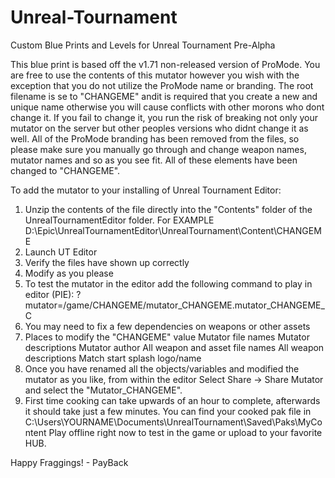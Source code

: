 # Unreal-Tournament
Custom Blue Prints and Levels for Unreal Tournament Pre-Alpha

This blue print is based off the v1.71 non-released version of ProMode. You are free to use the contents of this mutator however you wish with the exception that you do not utilize the ProMode name or branding. The root filename is se to "CHANGEME"  andit is required that you create a new and unique name otherwise you will cause conflicts with other morons who dont change it. If you fail to change it, you run the risk of breaking not only your mutator on the server but other peoples versions who didnt change it as well. All of the ProMode branding has been removed from the files, so please make sure you manually go through and change weapon names, mutator names and so as you see fit.  All of these elements have been changed to "CHANGEME".

To add the mutator to your installing of Unreal Tournament Editor:
1. Unzip the contents of the file directly into the "Contents" folder of the UnrealTournamentEditor folder. For EXAMPLE D:\Epic\UnrealTournamentEditor\UnrealTournament\Content\CHANGEME
2. Launch UT Editor
3. Verify the files have shown up correctly
4. Modify as you please
5. To test the mutator in the editor add the following command to play in editor (PIE):
?mutator=/game/CHANGEME/mutator_CHANGEME.mutator_CHANGEME_C
6. You may need to fix a few dependencies on weapons or other assets
7. Places to modify the "CHANGEME" value
Mutator file names
Mutator descriptions
Mutator author
All weapon and asset file names
All weapon descriptions
Match start splash logo/name
8. Once you have renamed all the objects/variables and modified the mutator as you like, from within the editor Select Share -> Share Mutator and select the "Mutator_CHANGEME".
9. First time cooking can take upwards of an hour to complete, afterwards it should take just a few minutes.  You can find your cooked pak file in C:\Users\YOURNAME\Documents\UnrealTournament\Saved\Paks\MyContent
Play offline right now to test in the game or upload to your favorite HUB.

Happy Fraggings! - PayBack
